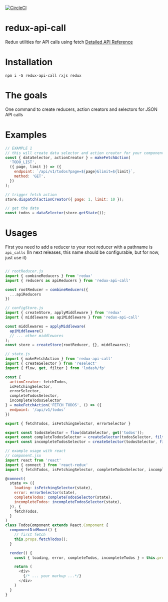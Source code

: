 [![CircleCI](https://circleci.com/gh/tungv/redux-api-call.svg?style=svg)](https://circleci.com/gh/tungv/redux-api-call)

# redux-api-call
Redux utilities for API calls using fetch
[Detailed API Reference](https://github.com/tungv/redux-api-call/wiki/API-Reference)

# Installation
```
npm i -S redux-api-call rxjs redux
```

# The goals
One command to create reducers, action creators and selectors for JSON API calls

# Examples

```js
// EXAMPLE 1
// this will create data selector and action creator for your components to use
const { dataSelector, actionCreator } = makeFetchAction(
  'TODO_LIST',
  ({ page, limit }) => ({
    endpoint: `/api/v1/todos?page=${page}&limit=${limit}`,
    method: 'GET',
  })
);

// trigger fetch action
store.dispatch(actionCreator({ page: 1, limit: 10 });

// get the data
const todos = dataSelector(store.getState());
```

# Usages
First you need to add a reducer to your root reducer with a pathname is `api_calls` (In next releases, this name should be configurable, but for now, just use it)

```js

// rootReducer.js
import { combineReducers } from 'redux'
import { reducers as apiReducers } from 'redux-api-call'

const rootReducer = combineReducers({
  ...apiReducers
})

// configStore.js
import { createStore, applyMiddleware } from 'redux'
import { middleware as apiMiddleware } from 'redux-api-call'

const middlewares = applyMiddleware(
  apiMiddleware()
  // ... other middlewares
);
const store = createStore(rootReducer, {}, middlewares);

// state.js
import { makeFetchAction } from 'redux-api-call'
import { createSelector } from 'reselect'
import { flow, get, filter } from 'lodash/fp'

const {
  actionCreator: fetchTodos,
  isFetchingSelector,
  errorSelector,
  completeTodosSelector,
  incompleteTodosSelector
} = makeFetchAction('FETCH_TODOS', () => ({
  endpoint: '/api/v1/todos'
})

export { fetchTodos, isFetchingSelector, errorSelector }

export const todosSelector = flow(dataSelector, get('todos'));
export const completeTodosSelector = createSelector(todosSelector, filter(todo => todo.complete));
export const incompleteTodosSelector = createSelector(todosSelector, filter(todo => !todo.complete));

// example usage with react
// component.jsx
import react from 'react'
import { connect } from 'react-redux'
import { fetchTodos, isFetchingSelector, completeTodosSelector, incompleteTodosSelector, errorSelector } from './state'

@connect(
  state => ({
    loading: isFetchingSelector(state),
    error: errorSelector(state),
    completeTodos: completeTodosSelector(state),
    incompleteTodos: incompleteTodosSelector(state),
  }), {
    fetchTodos,
  }
)
class TodosComponent extends React.Component {
  componentDidMount() {
    // first fetch
    this.props.fetchTodos();
  }

  render() {
    const { loading, error, completeTodos, incompleteTodos } = this.props;

    return (
      <div>
        {/* ... your markup ...*/}
      </div>
    )
  }
}
```
